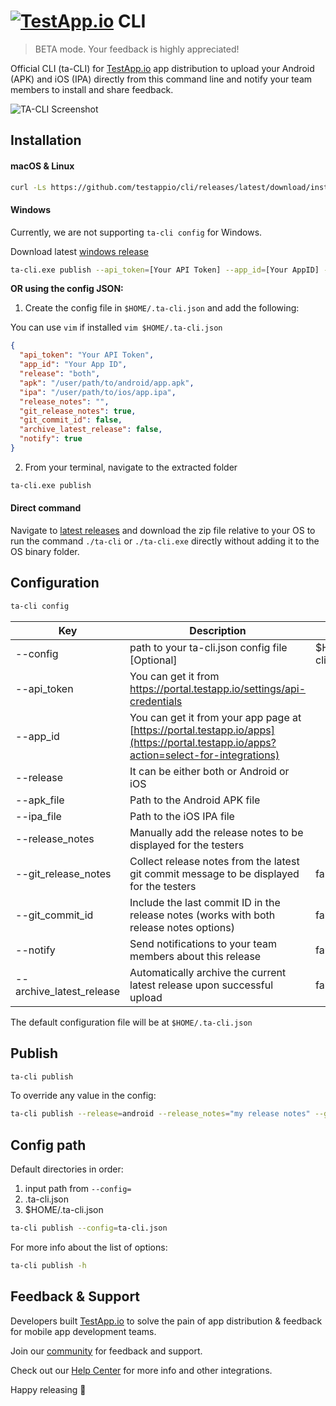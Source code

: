 # [<img src="https://assets.testapp.io/logo/blue.svg" alt="TestApp.io"/>](https://testapp.io/) CLI

> BETA mode. Your feedback is highly appreciated!

Official CLI (ta-CLI) for [TestApp.io](https://testapp.io) app distribution to upload your Android (APK) and iOS (IPA) directly from this command line and notify your team members to install and share feedback.

![TA-CLI Screenshot](https://user-images.githubusercontent.com/3076722/120862504-1f8e7f80-c59a-11eb-93ca-71f677855020.png)

## Installation

#### macOS & Linux

```sh
curl -Ls https://github.com/testappio/cli/releases/latest/download/install | bash
```

#### Windows

Currently, we are not supporting `ta-cli config` for Windows.

Download latest [windows release](https://github.com/testappio/cli/releases/latest)

```sh
ta-cli.exe publish --api_token=[Your API Token] --app_id=[Your AppID] --release=android --apk=C:/path/to/app.apk
```

**OR using the config JSON:**

1. Create the config file in `$HOME/.ta-cli.json` and add the following:

You can use `vim` if installed `vim $HOME/.ta-cli.json`

```json
{
  "api_token": "Your API Token",
  "app_id": "Your App ID",
  "release": "both",
  "apk": "/user/path/to/android/app.apk",
  "ipa": "/user/path/to/ios/app.ipa",
  "release_notes": "",
  "git_release_notes": true,
  "git_commit_id": false,
  "archive_latest_release": false,
  "notify": true
}
```

2. From your terminal, navigate to the extracted folder

```sh
ta-cli.exe publish
```

#### Direct command

Navigate to [latest releases](https://github.com/testappio/cli/releases) and download the zip file relative to your OS to run the command `./ta-cli` or `./ta-cli.exe` directly without adding it to the OS binary folder.

## Configuration

```sh
ta-cli config
```

| Key                      | Description                                                                                                                          | Default            |
| ------------------------ | ------------------------------------------------------------------------------------------------------------------------------------ | ------------------ |
| --config                 | path to your ta-cli.json config file [Optional]                                                                                      | $HOME/.ta-cli.json |
| --api_token              | You can get it from https://portal.testapp.io/settings/api-credentials                                                               |                    |
| --app_id                 | You can get it from your app page at [https://portal.testapp.io/apps](https://portal.testapp.io/apps?action=select-for-integrations) |                    |
| --release                | It can be either both or Android or iOS                                                                                              |                    |
| --apk_file               | Path to the Android APK file                                                                                                         |                    |
| --ipa_file               | Path to the iOS IPA file                                                                                                             |                    |
| --release_notes          | Manually add the release notes to be displayed for the testers                                                                       |                    |
| --git_release_notes      | Collect release notes from the latest git commit message to be displayed for the testers                                             | false              |
| --git_commit_id          | Include the last commit ID in the release notes (works with both release notes options)                                              | false              |
| --notify                 | Send notifications to your team members about this release                                                                           | false              |
| --archive_latest_release | Automatically archive the current latest release upon successful upload                                                              | false              |

The default configuration file will be at `$HOME/.ta-cli.json`

## Publish

```sh
ta-cli publish
```

To override any value in the config:

```sh
ta-cli publish --release=android --release_notes="my release notes" --git_release_notes=true --git_commit_id=true
```

## Config path

Default directories in order:

1. input path from `--config=`
2. .ta-cli.json
3. $HOME/.ta-cli.json

```sh
ta-cli publish --config=ta-cli.json
```

For more info about the list of options:

```sh
ta-cli publish -h
```

## Feedback & Support

Developers built [TestApp.io](https://testapp.io) to solve the pain of app distribution & feedback for mobile app development teams.

Join our [community](https://help.testapp.io/faq/join-our-community/) for feedback and support.

Check out our [Help Center](https://help.testapp.io/) for more info and other integrations.

Happy releasing 🎉
